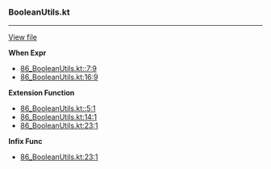 ### BooleanUtils.kt
---
[View file](files/86_BooleanUtils.kt)

**When Expr**

 - [86_BooleanUtils.kt::7:9](files/86_BooleanUtils.kt#L:7)
 - [86_BooleanUtils.kt:16:9](files/86_BooleanUtils.kt#L16)

**Extension Function**

 - [86_BooleanUtils.kt::5:1](files/86_BooleanUtils.kt#L:5)
 - [86_BooleanUtils.kt:14:1](files/86_BooleanUtils.kt#L14)
 - [86_BooleanUtils.kt:23:1](files/86_BooleanUtils.kt#L23)

**Infix Func**

 - [86_BooleanUtils.kt:23:1](files/86_BooleanUtils.kt#L23)
